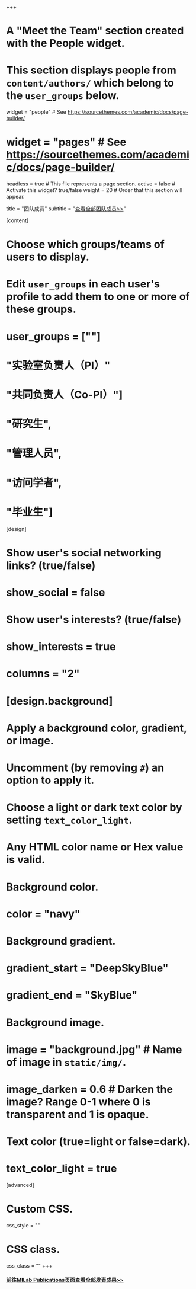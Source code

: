 +++
# A "Meet the Team" section created with the People widget.
# This section displays people from `content/authors/` which belong to the `user_groups` below.

widget = "people"  # See https://sourcethemes.com/academic/docs/page-builder/
# widget = "pages"  # See https://sourcethemes.com/academic/docs/page-builder/
headless = true  # This file represents a page section.
active = false  # Activate this widget? true/false
weight = 20  # Order that this section will appear.

title = "团队成员"
subtitle = "[查看全部团队成员>>](https://wiki.milab.wiki/display/SL/Lab+Members)"

[content]
  # Choose which groups/teams of users to display.
  #   Edit `user_groups` in each user's profile to add them to one or more of these groups.
#  user_groups = [""]
#                 "实验室负责人（PI）"
#                 "共同负责人（Co-PI）"]
#                 "研究生",
#                 "管理人员",
#                 "访问学者",
#                 "毕业生"]

[design]
  # Show user's social networking links? (true/false)
#   show_social = false

  # Show user's interests? (true/false)
#   show_interests = true

#   columns = "2"
# [design.background]
  # Apply a background color, gradient, or image.
  #   Uncomment (by removing `#`) an option to apply it.
  #   Choose a light or dark text color by setting `text_color_light`.
  #   Any HTML color name or Hex value is valid.
  
  # Background color.
  # color = "navy"
  
  # Background gradient.
  # gradient_start = "DeepSkyBlue"
  # gradient_end = "SkyBlue"
  
  # Background image.
  # image = "background.jpg"  # Name of image in `static/img/`.
  # image_darken = 0.6  # Darken the image? Range 0-1 where 0 is transparent and 1 is opaque.

  # Text color (true=light or false=dark).
  # text_color_light = true  
  
[advanced]
 # Custom CSS. 
 css_style = ""
 
 # CSS class.
 css_class = ""
+++
#### [前往MILab Publications页面查看全部发表成果>>](https://wiki.milab.wiki/display/SW/MILab+Publications)
